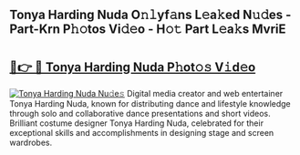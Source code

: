 ## Tonya Harding Nuda O𝚗𝚕yf𝚊ns L𝚎a𝚔ed N𝚞𝚍es - Part-Krn P𝚑𝚘tos Vi𝚍𝚎o - H𝚘𝚝 Part L𝚎a𝚔s MvriE

# <h2><a href="http://kf94jkz.oniu.top/?m=Tonya+Harding+Nuda">🔗👉 🔴 Tonya Harding Nuda P𝚑ot𝚘𝚜 V𝚒d𝚎o</a></h2>

[![Tonya Harding Nuda Nu𝚍e𝚜](https://i.imgur.com/0qMVB7G.gif)](http://kf94jkz.oniu.top/?m=Tonya+Harding+Nuda)
Digital media creator and web entertainer Tonya Harding Nuda, known for distributing dance and lifestyle knowledge through solo and collaborative dance presentations and short videos. Brilliant costume designer Tonya Harding Nuda, celebrated for their exceptional skills and accomplishments in designing stage and screen wardrobes.  
